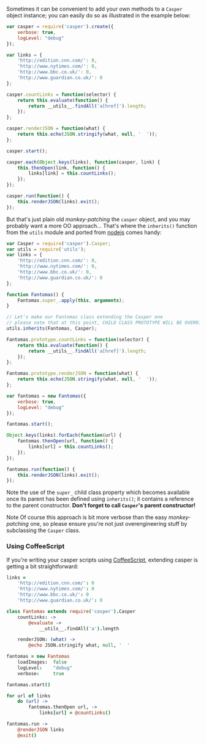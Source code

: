 Sometimes it can be convenient to add your own methods to a `Casper`
object instance; you can easily do so as illustrated in the example
below:

```javascript
var casper = require('casper').create({
    verbose: true,
    logLevel: "debug"
});

var links = {
    'http://edition.cnn.com/': 0,
    'http://www.nytimes.com/': 0,
    'http://www.bbc.co.uk/': 0,
    'http://www.guardian.co.uk/': 0
};

casper.countLinks = function(selector) {
    return this.evaluate(function() {
        return __utils__.findAll('a[href]').length;
    });
};

casper.renderJSON = function(what) {
    return this.echo(JSON.stringify(what, null, '  '));
};

casper.start();

casper.each(Object.keys(links), function(casper, link) {
    this.thenOpen(link, function() {
        links[link] = this.countLinks();
    });
});

casper.run(function() {
    this.renderJSON(links).exit();
});
```

But that's just plain old *monkey-patching* the `casper` object, and you may
probably want a more OO approach… That's where the `inherits()` function from
the `utils` module and ported from [nodejs](http://nodejs.org/) comes handy:

```javascript
var Casper = require('casper').Casper;
var utils = require('utils');
var links = {
    'http://edition.cnn.com/': 0,
    'http://www.nytimes.com/': 0,
    'http://www.bbc.co.uk/': 0,
    'http://www.guardian.co.uk/': 0
};

function Fantomas() {
    Fantomas.super_.apply(this, arguments);
}

// Let's make our Fantomas class extending the Casper one
// please note that at this point, CHILD CLASS PROTOTYPE WILL BE OVERRIDEN
utils.inherits(Fantomas, Casper);

Fantomas.prototype.countLinks = function(selector) {
    return this.evaluate(function() {
        return __utils__.findAll('a[href]').length;
    });
};

Fantomas.prototype.renderJSON = function(what) {
    return this.echo(JSON.stringify(what, null, '  '));
};

var fantomas = new Fantomas({
    verbose: true,
    logLevel: "debug"
});

fantomas.start();

Object.keys(links).forEach(function(url) {
    fantomas.thenOpen(url, function() {
        links[url] = this.countLinks();
    });
});

fantomas.run(function() {
    this.renderJSON(links).exit();
});
```

Note the use of the `super_` child class property which becomes available
once its parent has been defined using `inherits()`; it contains a reference
to the parent constructor. **Don't forget to call `Casper`'s parent
constructor!**

<span class="label label-info">Note</span>
Of course this approach is bit more verbose than the easy *monkey-patching*
one, so please ensure you're not just overengineering stuff by subclassing the
`Casper` class.

### Using CoffeeScript

If you're writing your casper scripts using
[CoffeeScript](http://coffeescript.org/), extending casper is getting a bit
straightforward:

```coffeescript
links =
    'http://edition.cnn.com/': 0
    'http://www.nytimes.com/': 0
    'http://www.bbc.co.uk/': 0
    'http://www.guardian.co.uk/': 0

class Fantomas extends require('casper').Casper
    countLinks: ->
        @evaluate ->
            __utils__.findAll('a').length

    renderJSON: (what) ->
        @echo JSON.stringify what, null, '  '

fantomas = new Fantomas
    loadImages:  false
    logLevel:    "debug"
    verbose:     true

fantomas.start()

for url of links
    do (url) ->
        fantomas.thenOpen url, ->
            links[url] = @countLinks()

fantomas.run ->
    @renderJSON links
    @exit()
```
